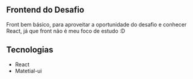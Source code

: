 
## Frontend do Desafio

Front bem básico, para aproveitar a oportunidade do desafio e conhecer React, já que front não é meu foco de estudo :D

## Tecnologias 

* React
* Matetial-ui 





